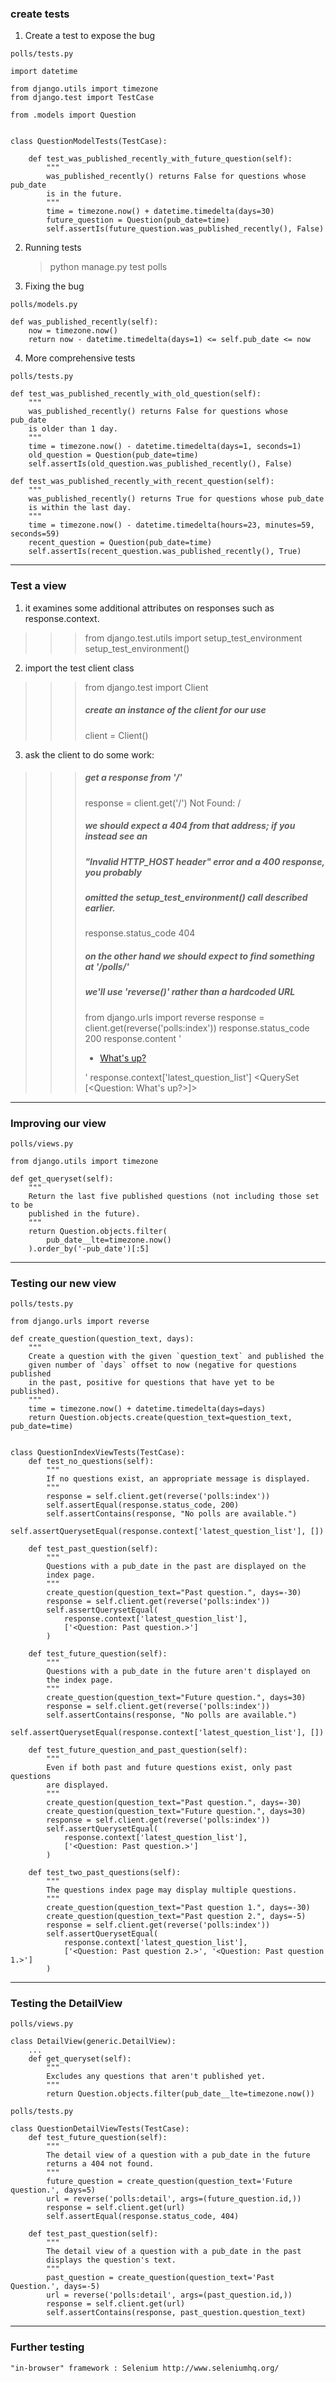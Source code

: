 ### create tests

1. Create a test to expose the bug
  
`polls/tests.py`

    import datetime

    from django.utils import timezone
    from django.test import TestCase

    from .models import Question


    class QuestionModelTests(TestCase):

        def test_was_published_recently_with_future_question(self):
            """
            was_published_recently() returns False for questions whose pub_date
            is in the future.
            """
            time = timezone.now() + datetime.timedelta(days=30)
            future_question = Question(pub_date=time)
            self.assertIs(future_question.was_published_recently(), False)

2. Running tests

    > python manage.py test polls

3. Fixing the bug

`polls/models.py`

    def was_published_recently(self):
        now = timezone.now()
        return now - datetime.timedelta(days=1) <= self.pub_date <= now

4. More comprehensive tests

`polls/tests.py`

    def test_was_published_recently_with_old_question(self):
        """
        was_published_recently() returns False for questions whose pub_date
        is older than 1 day.
        """
        time = timezone.now() - datetime.timedelta(days=1, seconds=1)
        old_question = Question(pub_date=time)
        self.assertIs(old_question.was_published_recently(), False)

    def test_was_published_recently_with_recent_question(self):
        """
        was_published_recently() returns True for questions whose pub_date
        is within the last day.
        """
        time = timezone.now() - datetime.timedelta(hours=23, minutes=59, seconds=59)
        recent_question = Question(pub_date=time)
        self.assertIs(recent_question.was_published_recently(), True)

------------------------------------------------------------------------------------
### Test a view

1. it examines some additional attributes on responses such as response.context.

>>> from django.test.utils import setup_test_environment
>>> setup_test_environment()

2.  import the test client class

>>> from django.test import Client
>>> ##### create an instance of the client for our use
>>> client = Client()

3.  ask the client to do some work:

>>> ##### get a response from '/'
>>> response = client.get('/')
Not Found: /
>>> ##### we should expect a 404 from that address; if you instead see an
>>> ##### "Invalid HTTP_HOST header" error and a 400 response, you probably
>>> ##### omitted the setup_test_environment() call described earlier.
>>> response.status_code
404
>>> ##### on the other hand we should expect to find something at '/polls/'
>>> ##### we'll use 'reverse()' rather than a hardcoded URL
>>> from django.urls import reverse
>>> response = client.get(reverse('polls:index'))
>>> response.status_code
200
>>> response.content
'<ul><li><a href="/polls/1/">What&#39;s up?</a></li></ul>'
>>> response.context['latest_question_list']
<QuerySet [<Question: What's up?>]>

------------------------------------------------------------------------------------
### Improving our view

`polls/views.py`

    from django.utils import timezone

    def get_queryset(self):
        """
        Return the last five published questions (not including those set to be
        published in the future).
        """
        return Question.objects.filter(
            pub_date__lte=timezone.now()
        ).order_by('-pub_date')[:5]

------------------------------------------------------------------------------------
### Testing our new view

`polls/tests.py`

    from django.urls import reverse

    def create_question(question_text, days):
        """
        Create a question with the given `question_text` and published the
        given number of `days` offset to now (negative for questions published
        in the past, positive for questions that have yet to be published).
        """
        time = timezone.now() + datetime.timedelta(days=days)
        return Question.objects.create(question_text=question_text, pub_date=time)


    class QuestionIndexViewTests(TestCase):
        def test_no_questions(self):
            """
            If no questions exist, an appropriate message is displayed.
            """
            response = self.client.get(reverse('polls:index'))
            self.assertEqual(response.status_code, 200)
            self.assertContains(response, "No polls are available.")
            self.assertQuerysetEqual(response.context['latest_question_list'], [])

        def test_past_question(self):
            """
            Questions with a pub_date in the past are displayed on the
            index page.
            """
            create_question(question_text="Past question.", days=-30)
            response = self.client.get(reverse('polls:index'))
            self.assertQuerysetEqual(
                response.context['latest_question_list'],
                ['<Question: Past question.>']
            )

        def test_future_question(self):
            """
            Questions with a pub_date in the future aren't displayed on
            the index page.
            """
            create_question(question_text="Future question.", days=30)
            response = self.client.get(reverse('polls:index'))
            self.assertContains(response, "No polls are available.")
            self.assertQuerysetEqual(response.context['latest_question_list'], [])

        def test_future_question_and_past_question(self):
            """
            Even if both past and future questions exist, only past questions
            are displayed.
            """
            create_question(question_text="Past question.", days=-30)
            create_question(question_text="Future question.", days=30)
            response = self.client.get(reverse('polls:index'))
            self.assertQuerysetEqual(
                response.context['latest_question_list'],
                ['<Question: Past question.>']
            )

        def test_two_past_questions(self):
            """
            The questions index page may display multiple questions.
            """
            create_question(question_text="Past question 1.", days=-30)
            create_question(question_text="Past question 2.", days=-5)
            response = self.client.get(reverse('polls:index'))
            self.assertQuerysetEqual(
                response.context['latest_question_list'],
                ['<Question: Past question 2.>', '<Question: Past question 1.>']
            )

------------------------------------------------------------------------------------
### Testing the DetailView

`polls/views.py`

    class DetailView(generic.DetailView):
        ...
        def get_queryset(self):
            """
            Excludes any questions that aren't published yet.
            """
            return Question.objects.filter(pub_date__lte=timezone.now())

`polls/tests.py`

    class QuestionDetailViewTests(TestCase):
        def test_future_question(self):
            """
            The detail view of a question with a pub_date in the future
            returns a 404 not found.
            """
            future_question = create_question(question_text='Future question.', days=5)
            url = reverse('polls:detail', args=(future_question.id,))
            response = self.client.get(url)
            self.assertEqual(response.status_code, 404)

        def test_past_question(self):
            """
            The detail view of a question with a pub_date in the past
            displays the question's text.
            """
            past_question = create_question(question_text='Past Question.', days=-5)
            url = reverse('polls:detail', args=(past_question.id,))
            response = self.client.get(url)
            self.assertContains(response, past_question.question_text)

------------------------------------------------------------------------------------
### Further testing

 `"in-browser" framework : Selenium http://www.seleniumhq.org/`